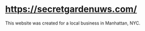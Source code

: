 #  https://secretgardenuws.com/  

This website was created for a local business in Manhattan, NYC. 
